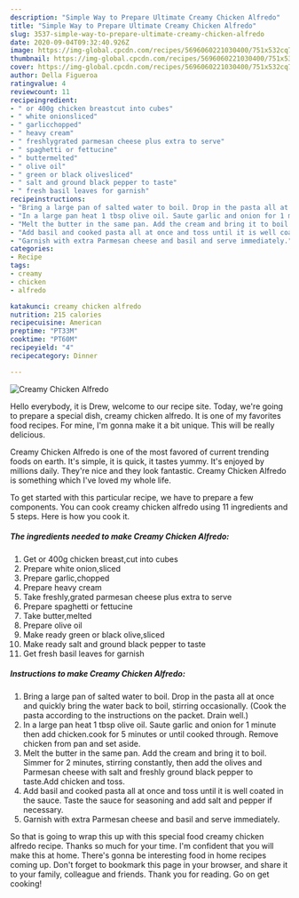 ```yaml
---
description: "Simple Way to Prepare Ultimate Creamy Chicken Alfredo"
title: "Simple Way to Prepare Ultimate Creamy Chicken Alfredo"
slug: 3537-simple-way-to-prepare-ultimate-creamy-chicken-alfredo
date: 2020-09-04T09:32:40.926Z
image: https://img-global.cpcdn.com/recipes/5696060221030400/751x532cq70/creamy-chicken-alfredo-recipe-main-photo.jpg
thumbnail: https://img-global.cpcdn.com/recipes/5696060221030400/751x532cq70/creamy-chicken-alfredo-recipe-main-photo.jpg
cover: https://img-global.cpcdn.com/recipes/5696060221030400/751x532cq70/creamy-chicken-alfredo-recipe-main-photo.jpg
author: Della Figueroa
ratingvalue: 4
reviewcount: 11
recipeingredient:
- " or 400g chicken breastcut into cubes"
- " white onionsliced"
- " garlicchopped"
- " heavy cream"
- " freshlygrated parmesan cheese plus extra to serve"
- " spaghetti or fettucine"
- " buttermelted"
- " olive oil"
- " green or black olivesliced"
- " salt and ground black pepper to taste"
- " fresh basil leaves for garnish"
recipeinstructions:
- "Bring a large pan of salted water to boil. Drop in the pasta all at once and quickly bring the water back to boil, stirring occasionally. (Cook the pasta according to the instructions on the packet. Drain well.)"
- "In a large pan heat 1 tbsp olive oil. Saute garlic and onion for 1 minute then add chicken.cook for 5 minutes or until cooked through. Remove chicken from pan and set aside."
- "Melt the butter in the same pan. Add the cream and bring it to boil. Simmer for 2 minutes, stirring constantly, then add the olives and Parmesan cheese with salt and freshly ground black pepper to taste.Add chicken and toss."
- "Add basil and cooked pasta all at once and toss until it is well coated in the sauce. Taste the sauce for seasoning and add salt and pepper if necessary."
- "Garnish with extra Parmesan cheese and basil and serve immediately."
categories:
- Recipe
tags:
- creamy
- chicken
- alfredo

katakunci: creamy chicken alfredo 
nutrition: 215 calories
recipecuisine: American
preptime: "PT33M"
cooktime: "PT60M"
recipeyield: "4"
recipecategory: Dinner

---
```



![Creamy Chicken Alfredo](https://img-global.cpcdn.com/recipes/5696060221030400/751x532cq70/creamy-chicken-alfredo-recipe-main-photo.jpg)

Hello everybody, it is Drew, welcome to our recipe site. Today, we're going to prepare a special dish, creamy chicken alfredo. It is one of my favorites food recipes. For mine, I'm gonna make it a bit unique. This will be really delicious.



Creamy Chicken Alfredo is one of the most favored of current trending foods on earth. It's simple, it is quick, it tastes yummy. It's enjoyed by millions daily. They're nice and they look fantastic. Creamy Chicken Alfredo is something which I've loved my whole life.


To get started with this particular recipe, we have to prepare a few components. You can cook creamy chicken alfredo using 11 ingredients and 5 steps. Here is how you cook it.

<!--inarticleads1-->

##### The ingredients needed to make Creamy Chicken Alfredo:

1. Get  or 400g chicken breast,cut into cubes
1. Prepare  white onion,sliced
1. Prepare  garlic,chopped
1. Prepare  heavy cream
1. Take  freshly,grated parmesan cheese plus extra to serve
1. Prepare  spaghetti or fettucine
1. Take  butter,melted
1. Prepare  olive oil
1. Make ready  green or black olive,sliced
1. Make ready  salt and ground black pepper to taste
1. Get  fresh basil leaves for garnish




<!--inarticleads2-->

##### Instructions to make Creamy Chicken Alfredo:

1. Bring a large pan of salted water to boil. Drop in the pasta all at once and quickly bring the water back to boil, stirring occasionally. (Cook the pasta according to the instructions on the packet. Drain well.)
1. In a large pan heat 1 tbsp olive oil. Saute garlic and onion for 1 minute then add chicken.cook for 5 minutes or until cooked through. Remove chicken from pan and set aside.
1. Melt the butter in the same pan. Add the cream and bring it to boil. Simmer for 2 minutes, stirring constantly, then add the olives and Parmesan cheese with salt and freshly ground black pepper to taste.Add chicken and toss.
1. Add basil and cooked pasta all at once and toss until it is well coated in the sauce. Taste the sauce for seasoning and add salt and pepper if necessary.
1. Garnish with extra Parmesan cheese and basil and serve immediately.




So that is going to wrap this up with this special food creamy chicken alfredo recipe. Thanks so much for your time. I'm confident that you will make this at home. There's gonna be interesting food in home recipes coming up. Don't forget to bookmark this page in your browser, and share it to your family, colleague and friends. Thank you for reading. Go on get cooking!

